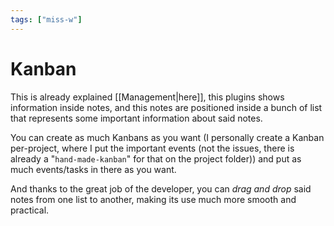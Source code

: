 ```yaml
---
tags: ["miss-w"]
---
```


# Kanban

This is already explained [[Management|here]], this plugins shows information inside notes, and this notes are positioned inside a bunch of list that represents some important information about said notes.

You can create as much Kanbans as you want (I personally create a Kanban per-project, where I put the important events (not the issues, there is already a "`hand-made-kanban`" for that on the project folder)) and put as much events/tasks in there as you want.

And thanks to the great job of the developer, you can *drag and drop* said notes from one list to another, making its use much more smooth and practical.